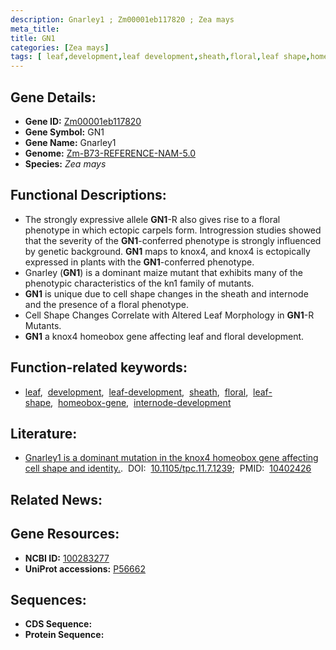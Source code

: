 ```yaml
---
description: Gnarley1 ; Zm00001eb117820 ; Zea mays
meta_title:
title: GN1
categories: [Zea mays]
tags: [ leaf,development,leaf development,sheath,floral,leaf shape,homeobox gene,internode development ]
---
```


## Gene Details:
- **Gene ID:**	[Zm00001eb117820](https://www.maizegdb.org/gene_center/gene/Zm00001eb117820)
- **Gene Symbol:** GN1
- **Gene Name:** Gnarley1
- **Genome:** [Zm-B73-REFERENCE-NAM-5.0](https://www.maizegdb.org/genome/assembly/Zm-B73-REFERENCE-NAM-5.0)
- **Species:** *Zea mays*

## Functional Descriptions:
   - The strongly expressive allele **GN1**-R also gives rise to a floral phenotype in which ectopic carpels form. Introgression studies showed that the severity of the **GN1**-conferred phenotype is strongly influenced by genetic background. **GN1** maps to knox4, and knox4 is ectopically expressed in plants with the **GN1**-conferred phenotype.
   - Gnarley (**GN1**) is a dominant maize mutant that exhibits many of the phenotypic characteristics of the kn1 family of mutants.
   - **GN1** is unique due to cell shape changes in the sheath and internode and the presence of a floral phenotype.
   - Cell Shape Changes Correlate with Altered Leaf Morphology in **GN1**-R Mutants.
   - **GN1** a knox4 homeobox gene affecting leaf and floral development.

## Function-related keywords:
- [leaf](/tags/leaf/),&nbsp;&nbsp;[development](/tags/development/),&nbsp;&nbsp;[leaf-development](/tags/leaf-development/),&nbsp;&nbsp;[sheath](/tags/sheath/),&nbsp;&nbsp;[floral](/tags/floral/),&nbsp;&nbsp;[leaf-shape](/tags/leaf-shape/),&nbsp;&nbsp;[homeobox-gene](/tags/homeobox-gene/),&nbsp;&nbsp;[internode-development](/tags/internode-development/)

## Literature:
   - [Gnarley1 is a dominant mutation in the knox4 homeobox gene affecting cell shape and identity.]( https://academic.oup.com/plcell/article/11/7/1239/6008429?login=true).&nbsp;&nbsp;DOI:&nbsp;&nbsp;[10.1105/tpc.11.7.1239](https://academic.oup.com/plcell/article/11/7/1239/6008429?login=true);&nbsp;&nbsp;PMID:&nbsp;&nbsp;[10402426](https://pubmed.ncbi.nlm.nih.gov/10402426/)

## Related News:

## Gene Resources:
- **NCBI ID:** [100283277](https://www.ncbi.nlm.nih.gov/gene/?term=100283277)
- **UniProt accessions:** [P56662](https://www.uniprot.org/uniprotkb/P56662/entry)



## Sequences:
- **CDS Sequence:**
- **Protein Sequence:**
